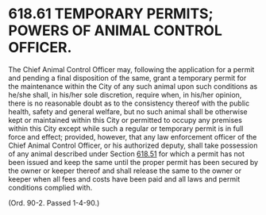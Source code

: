 618.61 TEMPORARY PERMITS; POWERS OF ANIMAL CONTROL OFFICER.
===========================================================

The Chief Animal Control Officer may, following the application for a
permit and pending a final disposition of the same, grant a temporary
permit for the maintenance within the City of any such animal upon such
conditions as he/she shall, in his/her sole discretion, require when, in
his/her opinion, there is no reasonable doubt as to the consistency
thereof with the public health, safety and general welfare, but no such
animal shall be otherwise kept or maintained within this City or
permitted to occupy any premises within this City except while such a
regular or temporary permit is in full force and effect; provided,
however, that any law enforcement officer of the Chief Animal Control
Officer, or his authorized deputy, shall take possession of any animal
described under Section [618.51](2cae7fea.html) for which a permit has
not been issued and keep the same until the proper permit has been
secured by the owner or keeper thereof and shall release the same to the
owner or keeper when all fees and costs have been paid and all laws and
permit conditions complied with.

(Ord. 90-2. Passed 1-4-90.)
